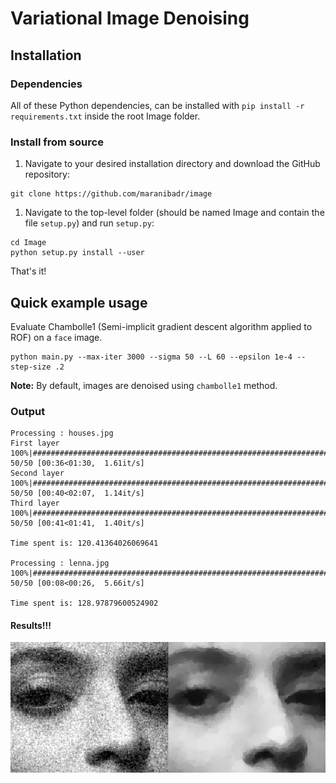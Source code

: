 # Variational Image Denoising

## Installation
### Dependencies

All of these Python dependencies, can be installed with `pip install -r requirements.txt` inside the root Image folder.

### Install from source
1. Navigate to your desired installation directory and download the GitHub repository:
``` shell
git clone https://github.com/maranibadr/image
```

1. Navigate to the top-level folder (should be named Image and contain the file `setup.py`) and run `setup.py`:
``` shell
cd Image
python setup.py install --user
```

That's it!

## Quick example usage
Evaluate Chambolle1 (Semi-implicit gradient descent algorithm applied to ROF) on a `face` image.

``` shell
python main.py --max-iter 3000 --sigma 50 --L 60 --epsilon 1e-4 --step-size .2
```

**Note:** By default, images are denoised using `chambolle1` method.


### Output
```
Processing : houses.jpg
First layer
100%|##################################################################################| 50/50 [00:36<01:30,  1.61it/s]
Second layer
100%|##################################################################################| 50/50 [00:40<02:07,  1.14it/s]
Third layer
100%|##################################################################################| 50/50 [00:41<01:41,  1.40it/s]

Time spent is: 120.41364026069641

Processing : lenna.jpg
100%|##################################################################################| 50/50 [00:08<00:26,  5.66it/s]

Time spent is: 128.97879600524902
```
#### Results!!!
![alt text](./data/test.jpg)

